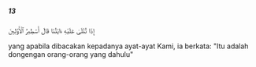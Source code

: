 ##### 13

<span class="ayah">إِذَا تُتْلَىٰ عَلَيْهِ ءَايَٰتُنَا قَالَ أَسَٰطِيرُ ٱلْأَوَّلِينَ</span>

<span class="ayah_translation">yang apabila dibacakan kepadanya ayat-ayat Kami, ia berkata: "Itu adalah dongengan orang-orang yang dahulu"</span>
